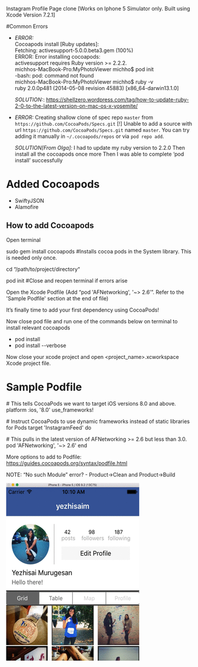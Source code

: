 Instagram Profile Page clone [Works on Iphone 5 Simulator only. Built using Xcode Version 7.2.1]

#Common Errors

* <i>ERROR:</i><br />
Cocoapods install [Ruby updates]:<br />
Fetching: activesupport-5.0.0.beta3.gem (100%)<br />
ERROR:  Error installing cocoapods:<br />
	activesupport requires Ruby version >= 2.2.2.<br />
michhos-MacBook-Pro:MyPhotoViewer michho$ pod init<br />
-bash: pod: command not found<br />
michhos-MacBook-Pro:MyPhotoViewer michho$ ruby -v<br />
ruby 2.0.0p481 (2014-05-08 revision 45883) [x86_64-darwin13.1.0]<br />

  <i>SOLUTION:</i>:
https://shellzero.wordpress.com/tag/how-to-update-ruby-2-0-to-the-latest-version-on-mac-os-x-yosemite/

* <i>ERROR:</i>
Creating shallow clone of spec repo `master` from `https://github.com/CocoaPods/Specs.git`
[!] Unable to add a source with url `https://github.com/CocoaPods/Specs.git` named `master`.
You can try adding it manually in `~/.cocoapods/repos` or via `pod repo add`.

  <i>SOLUTION[From Olga]:</i>
I had to update my ruby version to 2.2.0
Then install all the cocoapods once more
Then I was able to complete ‘pod install’ successfully


# Added Cocoapods
- SwiftyJSON
- Alamofire


## How to add Cocoapods

 Open terminal

 sudo gem install cocoapods \#Installs cocoa pods in the System library. This is needed only once.

 cd “/path/to/project/directory“

 pod init \#Close and reopen terminal if errors arise

 Open the Xcode Podfile (Add “pod 'AFNetworking', '~> 2.6’”. Refer to the 'Sample Podfile' section at the end of file)

It’s finally time to add your first dependency using CocoaPods!

Now close pod file and run one of the commands below on terminal to install relevant cocoapods
 * pod install
 * pod install --verbose

 Now close your xcode project and open <project_name>.xcworkspace Xcode project file.


# Sample Podfile

\# This tells CocoaPods we want to target iOS versions 8.0 and above.
platform :ios, '8.0'
use_frameworks!    

\# Instruct CocoaPods to use dynamic frameworks instead of static libraries for Pods
target 'InstagramFeed' do

\# This pulls in the latest version of AFNetworking >= 2.6 but less than 3.0.
pod 'AFNetworking', '~> 2.6'
end

More options to add to Podfile: https://guides.cocoapods.org/syntax/podfile.html

NOTE: “No such Module” error? - Product->Clean and Product->Build


![Demo](https://raw.githubusercontent.com/yezhisaim/WWCBeginnerIOS/dc7a36f6c0d426dc15a642abb3f15565d1e7453f/Week%203/instagram-profile-view-gif.gif)
